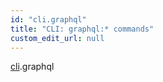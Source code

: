 ```yaml
---
id: "cli.graphql"
title: "CLI: graphql:* commands"
custom_edit_url: null
---
```


[cli](../modules/cli.md).graphql

